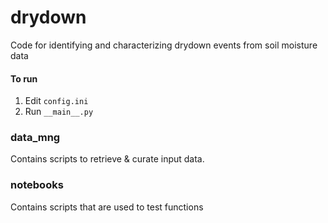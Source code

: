 # drydown
Code for identifying and characterizing drydown events from soil moisture data

#### To run
1. Edit `config.ini`
2. Run `__main__.py`

### data_mng 
Contains scripts to retrieve & curate input data.

### notebooks
Contains scripts that are used to test functions 

